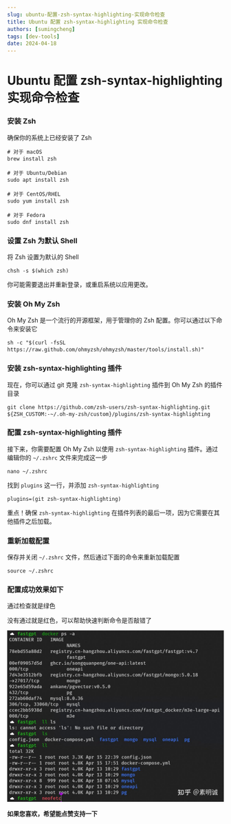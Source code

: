 ```yaml
---
slug: ubuntu-配置-zsh-syntax-highlighting-实现命令检查
title: Ubuntu 配置 zsh-syntax-highlighting 实现命令检查
authors: [sumingcheng]
tags: [dev-tools]
date: 2024-04-18
---
```


# Ubuntu 配置 zsh-syntax-highlighting 实现命令检查

### 安装 Zsh

确保你的系统上已经安装了 Zsh

```
# 对于 macOS
brew install zsh
​
# 对于 Ubuntu/Debian
sudo apt install zsh
​
# 对于 CentOS/RHEL
sudo yum install zsh
​
# 对于 Fedora
sudo dnf install zsh
```

### 设置 Zsh 为默认 Shell

将 Zsh 设置为默认的 Shell

```
chsh -s $(which zsh)
```

你可能需要退出并重新登录，或重启系统以应用更改。

### 安装 Oh My Zsh

Oh My Zsh 是一个流行的开源框架，用于管理你的 Zsh 配置。你可以通过以下命令来安装它

```
sh -c "$(curl -fsSL https://raw.github.com/ohmyzsh/ohmyzsh/master/tools/install.sh)"
```

### 安装 zsh-syntax-highlighting 插件

现在，你可以通过 git 克隆 `zsh-syntax-highlighting` 插件到 Oh My Zsh 的插件目录

```
git clone https://github.com/zsh-users/zsh-syntax-highlighting.git ${ZSH_CUSTOM:-~/.oh-my-zsh/custom}/plugins/zsh-syntax-highlighting
```

### 配置 zsh-syntax-highlighting 插件

接下来，你需要配置 Oh My Zsh 以使用 `zsh-syntax-highlighting` 插件。通过编辑你的 `~/.zshrc` 文件来完成这一步

```
nano ~/.zshrc
```

找到 `plugins` 这一行，并添加 `zsh-syntax-highlighting`

```
plugins=(git zsh-syntax-highlighting)
```

重点！确保 `zsh-syntax-highlighting` 在插件列表的最后一项，因为它需要在其他插件之后加载。

### 重新加载配置

保存并关闭 `~/.zshrc` 文件，然后通过下面的命令来重新加载配置

```
source ~/.zshrc
```

### 配置成功效果如下

通过检查就是绿色

没有通过就是红色，可以帮助快速判断命令是否敲错了

![9855560e682d68d3b5637adf63659054](../image/9855560e682d68d3b5637adf63659054.jpg)

**如果您喜欢，希望能点赞支持一下**
